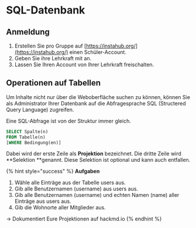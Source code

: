 # SQL-Datenbank

## Anmeldung

1. Erstellen Sie pro Gruppe auf [https://instahub.org/](https://instahub.org/) einen Schüler-Account. 
2. Geben Sie ihre Lehrkraft mit an.
3. Lassen Sie Ihren Account von Ihrer Lehrkraft freischalten.

## Operationen auf Tabellen

Um Inhalte nicht nur über die Weboberfläche suchen zu können, können Sie als Administrator Ihrer Datenbank auf die Abfragesprache SQL \(Structered Query Language\) zugreifen.

Eine SQL-Abfrage ist von der Struktur immer gleich.

```sql
SELECT Spalte(n)
FROM Tabelle(n)
[WHERE Bedingung(en)]
```



Dabei wird der erste Zeile als **Projektion** bezeichnet. Die dritte Zeile wird **Selektion **genannt. Diese Selektion ist optional und kann auch entfallen.

{% hint style="success" %}
**Aufgaben**

1. Wähle alle Einträge aus der Tabelle users aus.
2. Gib alle Benutzernamen \(username\) aus users aus.
3. Gib alle Benutzernamen \(username\) und echten Namen \(name\) aller Einträge aus users aus.
4. Gib die Wohnorte aller Mitglieder aus.

-&gt; Dokumentiert Eure Projektionen auf hackmd.io
{% endhint %}



